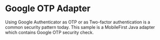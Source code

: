 # Google OTP Adapter

Using Google Authenticator as OTP or as Two-factor authentication is a common security pattern today.
This sample is a MobileFirst Java adapter which contains Google OTP security check.
